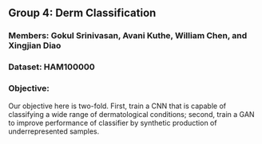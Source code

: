 ## Group 4: Derm Classification 
### Members: Gokul Srinivasan, Avani Kuthe, William Chen, and Xingjian Diao
### Dataset: HAM100000

### Objective: 
Our objective here is two-fold. First, train a CNN that is capable of classifying a wide range of dermatological conditions; second, train a GAN to improve performance of classifier by synthetic production of underrepresented samples. 